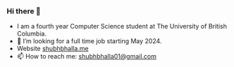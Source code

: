### Hi there 👋
- I am a fourth year Computer Science student at The University of British Columbia.
- 🤔 I’m looking for a full time job starting May 2024.
- Website [shubhbhalla.me](https://shubhbhalla.me)
- 📫 How to reach me: shubhbhalla01@gmail.com
